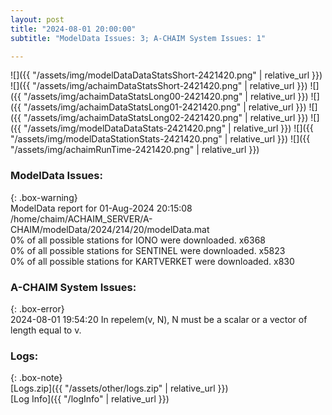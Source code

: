 ```yaml
---
layout: post
title: "2024-08-01 20:00:00"
subtitle: "ModelData Issues: 3; A-CHAIM System Issues: 1"

---
```


![]({{ "/assets/img/modelDataDataStatsShort-2421420.png" | relative_url }})
![]({{ "/assets/img/achaimDataStatsShort-2421420.png" | relative_url }})
![]({{ "/assets/img/achaimDataStatsLong00-2421420.png" | relative_url }})
![]({{ "/assets/img/achaimDataStatsLong01-2421420.png" | relative_url }})
![]({{ "/assets/img/achaimDataStatsLong02-2421420.png" | relative_url }})
![]({{ "/assets/img/modelDataDataStats-2421420.png" | relative_url }})
![]({{ "/assets/img/modelDataStationStats-2421420.png" | relative_url }})
![]({{ "/assets/img/achaimRunTime-2421420.png" | relative_url }})


### ModelData Issues:  
  
{: .box-warning}  
 ModelData report for 01-Aug-2024 20:15:08   
 /home/chaim/ACHAIM_SERVER/A-CHAIM/modelData/2024/214/20/modelData.mat   
 0% of all possible stations for IONO were downloaded. x6368   
 0% of all possible stations for SENTINEL were downloaded. x5823   
 0% of all possible stations for KARTVERKET were downloaded. x830   
  
### A-CHAIM System Issues:  
  
{: .box-error}  
2024-08-01 19:54:20 In repelem(v, N), N must be a scalar or a vector of length equal to v.  

### Logs:  
  
{: .box-note}  
[Logs.zip]({{ "/assets/other/logs.zip" | relative_url }})  
[Log Info]({{ "/logInfo" | relative_url }})  
